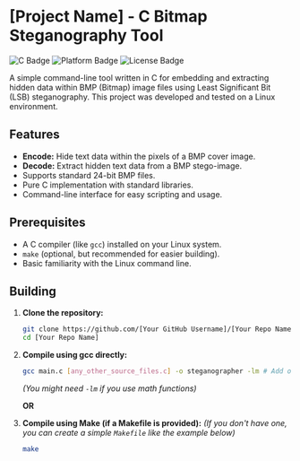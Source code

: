 # [Project Name] - C Bitmap Steganography Tool

![C Badge](https://img.shields.io/badge/Language-C-blue.svg)
![Platform Badge](https://img.shields.io/badge/Platform-Linux-lightgrey.svg)
![License Badge](https://img.shields.io/badge/License-MIT-green.svg) <!-- Choose your license -->

A simple command-line tool written in C for embedding and extracting hidden data within BMP (Bitmap) image files using Least Significant Bit (LSB) steganography. This project was developed and tested on a Linux environment.

## Features

*   **Encode:** Hide text data within the pixels of a BMP cover image.
*   **Decode:** Extract hidden text data from a BMP stego-image.
*   Supports standard 24-bit BMP files.
*   Pure C implementation with standard libraries.
*   Command-line interface for easy scripting and usage.

## Prerequisites

*   A C compiler (like `gcc`) installed on your Linux system.
*   `make` (optional, but recommended for easier building).
*   Basic familiarity with the Linux command line.

## Building

1.  **Clone the repository:**
    ```bash
    git clone https://github.com/[Your GitHub Username]/[Your Repo Name].git
    cd [Your Repo Name]
    ```

2.  **Compile using gcc directly:**
    ```bash
    gcc main.c [any_other_source_files.c] -o steganographer -lm # Add other .c files if you have them
    ```
    *(You might need `-lm` if you use math functions)*

    **OR**

3.  **Compile using Make (if a Makefile is provided):**
    *(If you don't have one, you can create a simple `Makefile` like the example below)*
    ```bash
    make
    ```
